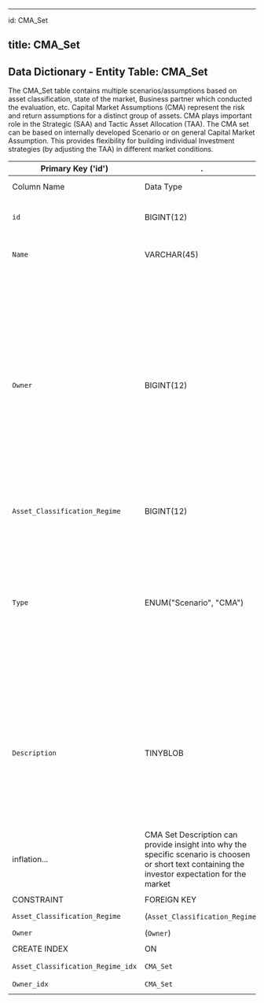 
---
id: CMA_Set

title: CMA_Set
---

## Data Dictionary - Entity Table: CMA_Set

The CMA_Set table contains multiple scenarios/assumptions based on asset classification, state of the market, Business partner which conducted the evaluation, etc. Capital Market Assumptions (CMA) represent the risk and return assumptions for a distinct group of assets. 
CMA plays important role in the Strategic (SAA) and Tactic Asset Allocation (TAA). The CMA set can be based on internally developed Scenario or on general Capital Market Assumption. 
This provides flexibility for building individual Investment strategies (by adjusting the TAA)  in different market conditions.

| Primary Key ('id')|.|ENGINE = InnoDB|.|.|
|---|---|---|---|---|
| Column Name| Data Type|PK Primary Key, NN-Not Null, Null|Example|Comments|
||
|`id`| BIGINT(12)|PK, NN|1|PrimaryKey-ID, Not Null (auto creates)|
|`Name` |VARCHAR(45)| NULL|US Treasury; UK Equity in Moderate Bull Market|Name of CMA Set/Scenario|
|`Owner`| BIGINT(12)| NULL|203|Owner signifies the provider of the evaluation for CMA in case it is external Business Partner, e.g. Market data provider, Research Analyst or external Investment Manager or Investment Bank. Such relation allows reference to methodologies and public reports.|
|`Asset_Classification_Regime`|BIGINT(12)| NULL|1|Asset classification regime id|
|`Type`| ENUM("Scenario", "CMA")| NULL|scenario;CMA|Only two possibilities are allowed for CMA_Set Type: Scenario (based on specific assumptions for the market) or CMA (Baseline scenario for specific asset class)|
|`Description`| TINYBLOB| NULL|Completing Brexit would impair growth, as domestic firms face costs of doing business with their largest trading partners in Europe, pushing up wages and 
inflation... |CMA Set Description can provide insight into why the specific scenario is choosen or short text containing the investor expectation for the market|
||
|CONSTRAINT|FOREIGN KEY|REFERENCES |ON DELETE|ON UPDATE|
|`Asset_Classification_Regime`|(`Asset_Classification_Regime`)|`Asset_Classification_Regime` (`id`)| NO ACTION| NO ACTION|
|`Owner`|(`Owner`)|`Business_Partner` (`id`)| NO ACTION| NO ACTION|
||
| CREATE INDEX|ON|ASC|VISABLE|.|
|`Asset_Classification_Regime_idx`|`CMA_Set`| (`Asset_Classification_Regime` ASC)| VISIBLE|.|
|`Owner_idx`|`CMA_Set`| (`Owner` ASC)| VISIBLE|.|
||